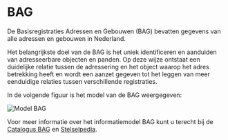 # BAG
De Basisregistraties Adressen en Gebouwen (BAG) bevatten gegevens van alle adressen en gebouwen in Nederland.

Het belangrijkste doel van de BAG is het uniek identificeren en aanduiden van adresseerbare objecten en panden. Op deze wijze ontstaat een duidelijke relatie tussen de
adressering en het object waarop het adres betrekking heeft en wordt een aanzet gegeven tot het leggen van meer eenduidige relaties tussen verschillende registraties.

In de volgende figuur is het model van de BAG weergegeven:

![Model BAG](./domeinen/image/EAID_53E16E43_EDF1_4b47_B0DD_C77D8FEFCCA3.jpg)


Voor meer informatie over het informatiemodel BAG kunt u terecht bij de [Catalogus BAG](https://www.geobasisregistraties.nl/documenten/publicatie/2018/03/12/catalogus-2018) en
[Stelselpedia](https://www.amsterdam.nl/stelselpedia/bag-index/catalogus-bag/).
